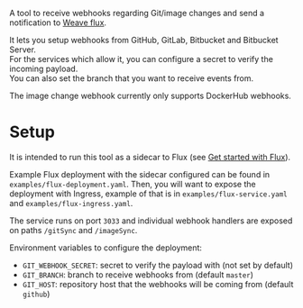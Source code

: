 A tool to receive webhooks regarding Git/image changes and send a notification to [Weave flux](https://github.com/weaveworks/flux).

It lets you setup webhooks from GitHub, GitLab, Bitbucket and Bitbucket Server.  
For the services which allow it, you can configure a secret to verify the incoming payload.  
You can also set the branch that you want to receive events from.  

The image change webhook currently only supports DockerHub webhooks.

# Setup

It is intended to run this tool as a sidecar to Flux (see [Get started with Flux](https://docs.fluxcd.io/en/latest/tutorials/get-started.html)).

Example Flux deployment with the sidecar configured can be found in `examples/flux-deployment.yaml`. 
Then, you will want to expose the deployment with Ingress, example of that is in `examples/flux-service.yaml` and `examples/flux-ingress.yaml`.  

The service runs on port `3033` and individual webhook handlers are exposed on paths `/gitSync` and `/imageSync`.

Environment variables to configure the deployment:

  * `GIT_WEBHOOK_SECRET`: secret to verify the payload with (not set by default) 
  * `GIT_BRANCH`: branch to receive webhooks from (default `master`)
  * `GIT_HOST`: repository host that the webhooks will be coming from (default `github`) 